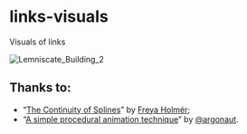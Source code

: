 # links-visuals

Visuals of links

![Lemniscate_Building_2](https://github.com/user-attachments/assets/a86f7072-2e78-49f0-ba4c-ed3d57ed2d2a)

## Thanks to:

* “[The Continuity of Splines](https://youtu.be/jvPPXbo87ds)” by [Freya Holmér](https://www.youtube.com/@acegikmo);
* “[A simple procedural animation technique](https://youtu.be/qlfh_rv6khY)” by [@argonaut](https://www.youtube.com/@argonautcode).